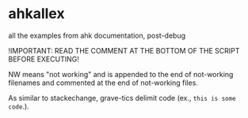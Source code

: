 # ahkallex
all the examples from ahk documentation, post-debug

!IMPORTANT: READ THE COMMENT AT THE BOTTOM OF THE SCRIPT BEFORE EXECUTING!

NW means "not working" and is appended to the end of not-working filenames and commented at the end of not-working files.

As similar to stackechange, grave-tics delimit code (ex., `this is some code`.).
